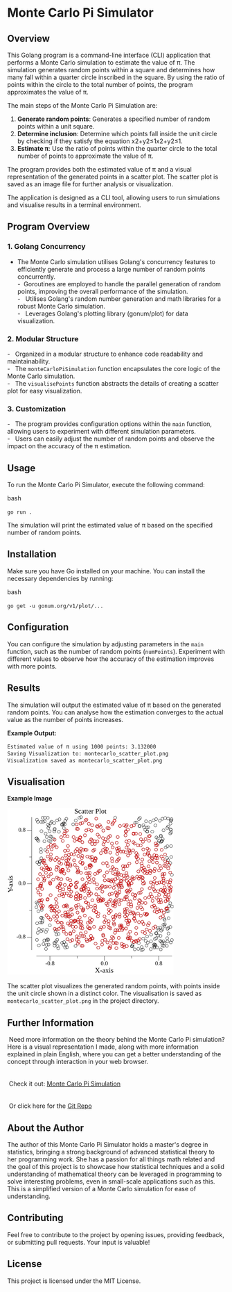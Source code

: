 Monte Carlo Pi Simulator
========================

Overview
--------

This Golang program is a command-line interface (CLI) application that performs a Monte Carlo simulation to estimate the value of π. The simulation generates random points within a square and determines how many fall within a quarter circle inscribed in the square. By using the ratio of points within the circle to the total number of points, the program approximates the value of π.

The main steps of the Monte Carlo Pi Simulation are:

1. **Generate random points**: Generates a specified number of random points within a unit square.
2. **Determine inclusion**: Determine which points fall inside the unit circle by checking if they satisfy the equation x2+y2≤1x2+y2≤1.
3. **Estimate π**: Use the ratio of points within the quarter circle to the total number of points to approximate the value of π.

The program provides both the estimated value of π and a visual representation of the generated points in a scatter plot. The scatter plot is saved as an image file for further analysis or visualization.

The application is designed as a CLI tool, allowing users to run simulations and visualise results in a terminal environment.

Program Overview
----------------

### 1\. Golang Concurrency

- The Monte Carlo simulation utilises Golang's concurrency features to efficiently generate and process a large number of random points concurrently.\
-  Goroutines are employed to handle the parallel generation of random points, improving the overall performance of the simulation.\
-   Utilises Golang's random number generation and math libraries for a robust Monte Carlo simulation.\
-   Leverages Golang's plotting library (gonum/plot) for data visualization.

### 2\. Modular Structure

-   Organized in a modular structure to enhance code readability and maintainability.\
-   The `monteCarloPiSimulation` function encapsulates the core logic of the Monte Carlo simulation.\
-   The `visualisePoints` function abstracts the details of creating a scatter plot for easy visualization.

### 3\. Customization

-   The program provides configuration options within the `main` function, allowing users to experiment with different simulation parameters.\
-   Users can easily adjust the number of random points and observe the impact on the accuracy of the π estimation.


Usage
-----

To run the Monte Carlo Pi Simulator, execute the following command:

bash

`go run .`

The simulation will print the estimated value of π based on the specified number of random points.

Installation
------------

Make sure you have Go installed on your machine. You can install the necessary dependencies by running:

bash

`go get -u gonum.org/v1/plot/...`

Configuration
-------------

You can configure the simulation by adjusting parameters in the `main` function, such as the number of random points (`numPoints`). Experiment with different values to observe how the accuracy of the estimation improves with more points.

Results
-------

The simulation will output the estimated value of π based on the generated random points. You can analyse how the estimation converges to the actual value as the number of points increases.

**Example Output:**

```\
Estimated value of π using 1000 points: 3.132000
Saving Visualization to: montecarlo_scatter_plot.png
Visualization saved as montecarlo_scatter_plot.png
```

Visualisation
-------------

**Example Image**

![Monte Carlo Pi Simulation](montecarlo_scatter_plot.png)

The scatter plot visualizes the generated random points, with points inside the unit circle shown in a distinct color. The visualisation is saved as `montecarlo_scatter_plot.png` in the project directory.

Further Information
------------

 Need more information on the theory behind the Monte Carlo Pi simulation? Here is a visual representation I made, along with more information explained in plain English, where you can get a better understanding of the concept through interaction in your web browser.\
 <br/>\
 Check it out: [Monte Carlo Pi Simulation](https://monte-carlo-simulator-demo.netlify.app/)\
 <br>\
 Or click here for the [Git Repo](https://github.com/amy324/Visual-Monte-Carlo-Simulator.git)

About the Author
----------------

The author of this Monte Carlo Pi Simulator holds a master's degree in statistics, bringing a strong background of advanced statistical theory to her programming work. She has a passion for all things math related and the goal of this project is to showcase how statistical techniques and a solid understanding of mathematical theory can be leveraged in programming to solve interesting problems, even in small-scale applications such as this. This is a simplified version of a Monte Carlo simulation for ease of understanding.

Contributing
------------

Feel free to contribute to the project by opening issues, providing feedback, or submitting pull requests. Your input is valuable!

License
-------

This project is licensed under the MIT License.
